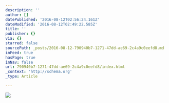 ```yaml
---
description: ''
author: []
datePublished: '2016-08-12T02:56:24.161Z'
dateModified: '2016-08-12T02:49:22.585Z'
title: ''
publisher: {}
via: {}
starred: false
sourcePath: _posts/2016-08-12-790940b7-1271-47dd-ae69-2c4a9c0eefd8.md
inFeed: true
hasPage: true
inNav: false
url: 790940b7-1271-47dd-ae69-2c4a9c0eefd8/index.html
_context: 'http://schema.org'
_type: Article

---
```

![](https://the-grid-user-content.s3-us-west-2.amazonaws.com/0e175c16-0b61-4df0-8218-b8560aa5cc5b.png)